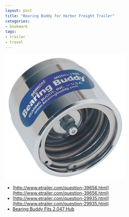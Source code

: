 ```yaml
---
layout: post
title: "Bearing Buddy for Harbor Freight Trailer"
categories:
- bookmark
tags:
- trailer
- travel
---
```


![Bearing Buddy](/images/posts/bearingbuddy.jpg)

* [http://www.etrailer.com/question-39656.html](http://www.etrailer.com/question-39656.html)
* [http://www.etrailer.com/question-29935.html](http://www.etrailer.com/question-29935.html)
* [Bearing Buddy Fits 2.047 Hub](http://www.amazon.com/gp/product/B001NI8X2A/ref=as_li_ss_tl?ie=UTF8&camp=1789&creative=390957&creativeASIN=B001NI8X2A&linkCode=as2&tag=joefamily-20)
